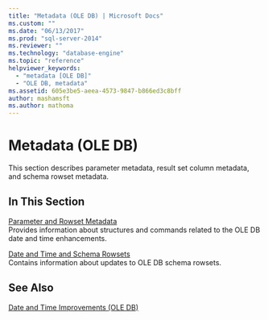 ```yaml
---
title: "Metadata (OLE DB) | Microsoft Docs"
ms.custom: ""
ms.date: "06/13/2017"
ms.prod: "sql-server-2014"
ms.reviewer: ""
ms.technology: "database-engine"
ms.topic: "reference"
helpviewer_keywords: 
  - "metadata [OLE DB]"
  - "OLE DB, metadata"
ms.assetid: 605e3be5-aeea-4573-9847-b866ed3c8bff
author: mashamsft
ms.author: mathoma
---
```

# Metadata (OLE DB)
  This section describes parameter metadata, result set column metadata, and schema rowset metadata.  
  
## In This Section  
 [Parameter and Rowset Metadata](../../relational-databases/native-client-ole-db-date-time/metadata-parameter-and-rowset.md)  
 Provides information about structures and commands related to the OLE DB date and time enhancements.  
  
 [Date and Time and Schema Rowsets](../../relational-databases/native-client-ole-db-date-time/metadata-date-and-time-and-schema-rowsets.md)  
 Contains information about updates to OLE DB schema rowsets.  
  
## See Also  
 [Date and Time Improvements &#40;OLE DB&#41;](../../relational-databases/native-client-ole-db-date-time/date-and-time-improvements-ole-db.md)  
  
  
